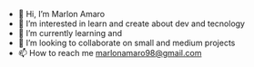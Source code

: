 - 👋 Hi, I’m Marlon Amaro
- 👀 I’m interested in learn and create about dev and tecnology
- 🌱 I’m currently learning and 
- 💞️ I’m looking to collaborate on small and medium projects
- 📫 How to reach me marlonamaro98@gmail.com

<!---
marlonamaro/marlonamaro is a ✨ special ✨ repository because its `README.md` (this file) appears on your GitHub profile.
You can click the Preview link to take a look at your changes.
--->
